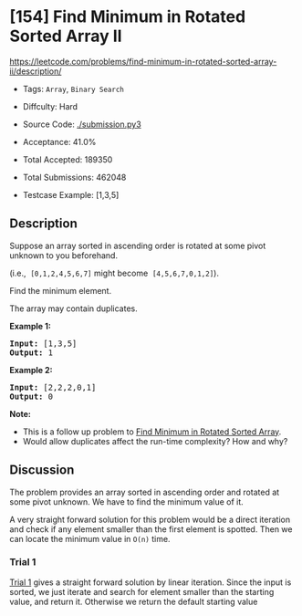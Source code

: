 # [154] Find Minimum in Rotated Sorted Array II

<https://leetcode.com/problems/find-minimum-in-rotated-sorted-array-ii/description/>

- Tags: `Array`, `Binary Search`

- Diffculty: Hard

- Source Code: [./submission.py3](./submission.py3)

- Acceptance: 41.0%

- Total Accepted: 189350

- Total Submissions: 462048

- Testcase Example: [1,3,5]

## Description

<p>Suppose an array sorted in ascending order is rotated at some pivot unknown to you beforehand.</p>

<p>(i.e., &nbsp;<code>[0,1,2,4,5,6,7]</code>&nbsp;might become &nbsp;<code>[4,5,6,7,0,1,2]</code>).</p>

<p>Find the minimum element.</p>

<p>The array may contain duplicates.</p>

<p><strong>Example 1:</strong></p>

<pre>
<strong>Input:</strong> [1,3,5]
<strong>Output:</strong> 1</pre>

<p><strong>Example 2:</strong></p>

<pre>
<strong>Input:</strong> [2,2,2,0,1]
<strong>Output:</strong> 0</pre>

<p><strong>Note:</strong></p>

<ul>
	<li>This is a follow up problem to&nbsp;<a href="https://leetcode.com/problems/find-minimum-in-rotated-sorted-array/description/">Find Minimum in Rotated Sorted Array</a>.</li>
	<li>Would allow duplicates affect the run-time complexity? How and why?</li>
</ul>

## Discussion

The problem provides an array sorted in ascending order and
rotated at some pivot unknown. We have to find the minimum value of it.

A very straight forward solution for this problem would be a direct iteration
and check if any element smaller than the first element is spotted. Then we can
locate the minimum value in `O(n)` time.

### Trial 1

[Trial 1](./submission_v0.py) gives a straight forward solution by linear
iteration. Since the input is sorted, we just iterate and search for element
smaller than the starting value, and return it. Otherwise we return the default
starting value
